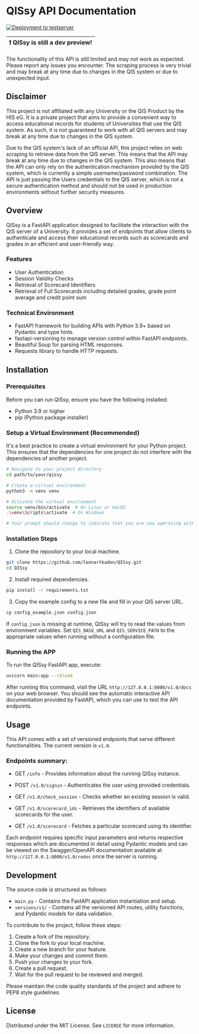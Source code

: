 # QISsy API Documentation

[![Deployment to testserver](https://github.com/lennartkaden/QISsy/actions/workflows/deploy.yml/badge.svg?branch=master)](https://github.com/lennartkaden/QISsy/actions/workflows/deploy.yml)

| :exclamation:  QISsy is still a dev preview! |
|----------------------------------------------|
The functionality of this API is still limited and may not work as expected. Please report any issues you encounter. The scraping process is very trivial and may break at any time due to changes in the QIS system or due to unexpected input.

## Disclaimer

This project is not affiliated with any University or the QIS Product by the HIS eG. It is a private project that
aims to provide a convenient way to access educational records for students of Universities that use the QIS system.
As such, it is not guaranteed to work with all QIS servers and may break at any time due to changes in the QIS system.

Due to the QIS system's lack of an official API, this project relies on web scraping to retrieve data from the QIS
server. This means that the API may break at any time due to changes in the QIS system. This also means that the API
can only rely on the authentication mechanism provided by the QIS system, which is currently a simple username/password
combination. The API is just passing the Users credentials to the QIS server, which is not a secure authentication 
method and should not be used in production environments without further security measures.

## Overview

QISsy is a FastAPI application designed to facilitate the interaction with the QIS server of a University.
It provides a set of endpoints that allow clients to authenticate and access their educational records such as
scorecards and grades in an efficient and user-friendly way.

### Features

- User Authentication
- Session Validity Checks
- Retrieval of Scorecard Identifiers
- Retrieval of Full Scorecards including detailed grades, grade point average and credit point sum

### Technical Environment

 - FastAPI framework for building APIs with Python 3.9+ based on Pydantic and type hints.
- fastapi-versioning to manage version control within FastAPI endpoints.
- Beautiful Soup for parsing HTML responses.
- Requests library to handle HTTP requests.

## Installation

### Prerequisites

Before you can run QISsy, ensure you have the following installed:
- Python 3.9 or higher
- pip (Python package installer)

### Setup a Virtual Environment (Recommended)

It's a best practice to create a virtual environment for your Python project. This ensures that the dependencies for one
project do not interfere with the dependencies of another project.

```sh
# Navigate to your project directory
cd path/to/your/qissy

# Create a virtual environment
python3 -m venv venv

# Activate the virtual environment
source venv/bin/activate  # On Linux or macOS
.\venv\Scripts\activate  # On Windows

# Your prompt should change to indicate that you are now operating within the virtual environment
```

### Installation Steps

1. Clone the repository to your local machine.

```sh
git clone https://github.com/lennartkaden/QISsy.git
cd QISsy
```

2. Install required dependencies.

```sh
pip install -r requirements.txt
```

3. Copy the example config to a new file and fill in your QIS server URL.

```sh
cp config_example.json config.json
```

If `config.json` is missing at runtime, QISsy will try to read the values from
environment variables. Set `QIS_BASE_URL` and `QIS_SERVICE_PATH` to the
appropriate values when running without a configuration file.

### Running the APP

To run the QISsy FastAPI app, execute:

```sh
uvicorn main:app --reload
```

After running this command, visit the URL `http://127.0.0.1:8000/v1.0/docs` on your web browser. 
You should see the automatic interactive API documentation provided by FastAPI, which you can use to test the API 
endpoints.

## Usage

This API comes with a set of versioned endpoints that serve different functionalities. The current version is `v1.0`.

### Endpoints summary:

- GET `/info` - Provides information about the running QISsy instance.

- POST `/v1.0/signin` - Authenticates the user using provided credentials.
- GET `/v1.0/check_session` - Checks whether an existing session is valid.
- GET `/v1.0/scorecard_ids` - Retrieves the identifiers of available scorecards for the user.
- GET `/v1.0/scorecard` - Fetches a particular scorecard using its identifier.

Each endpoint requires specific input parameters and returns respective responses which are documented in detail using 
Pydantic models and can be viewed on the Swagger/OpenAPI documentation available at `http://127.0.0.1:8000/v1.0/redoc`
once the server is running.

## Development

The source code is structured as follows:

- `main.py` - Contains the FastAPI application instantiation and setup.
- `versions/v1/` - Contains all the versioned API routes, utility functions, and Pydantic models for data validation.

To contribute to the project, follow these steps:

1. Create a fork of the repository.
2. Clone the fork to your local machine.
3. Create a new branch for your feature.
4. Make your changes and commit them.
5. Push your changes to your fork.
6. Create a pull request.
7. Wait for the pull request to be reviewed and merged.

Please maintain the code quality standards of the project and adhere to PEP8 style guidelines.

## License

Distributed under the MIT License. See `LICENSE` for more information.